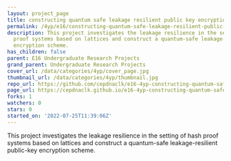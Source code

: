 ```yaml
---
layout: project_page
title: constructing quantum safe leakage resilient public key encryption scheme
permalink: /4yp/e16/constructing-quantum-safe-leakage-resilient-public-key-encryption-scheme/
description: This project investigates the leakage resilience in the setting of hash
  proof systems based on lattices and construct a quantum-safe leakage-resilient public-key
  encryption scheme.
has_children: false
parent: E16 Undergraduate Research Projects
grand_parent: Undergraduate Research Projects
cover_url: /data/categories/4yp/cover_page.jpg
thumbnail_url: /data/categories/4yp/thumbnail.jpg
repo_url: https://github.com/cepdnaclk/e16-4yp-constructing-quantum-safe-leakage-resilient-public-key-encryption-scheme
page_url: https://cepdnaclk.github.io/e16-4yp-constructing-quantum-safe-leakage-resilient-public-key-encryption-scheme
forks: 1
watchers: 0
stars: 0
started_on: '2022-07-25T11:39:06Z'
---
```


This project investigates the leakage resilience in the setting of hash proof systems based on lattices and construct a quantum-safe leakage-resilient public-key encryption scheme.
